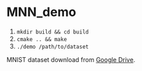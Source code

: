 # MNN_demo
1. `mkdir build && cd build`
2. `cmake .. && make`
3. `./demo /path/to/dataset`

MNIST dataset download from [Google Drive](https://drive.google.com/drive/folders/1IB1-NJgzHSEb7ucgJzM2Gj8QzxpYAjGy?usp=sharing).

